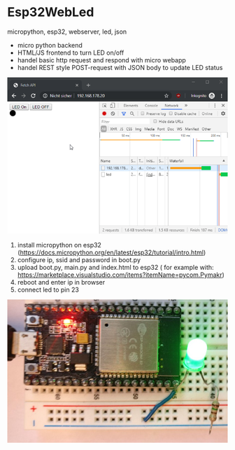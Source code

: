 # Esp32WebLed
micropython, esp32, webserver, led, json 

- micro python backend
- HTML/JS frontend to turn LED on/off
- handel basic http request and respond with micro webapp
- handel REST style POST-request with JSON body to update LED status

![demo](demo.gif)


1. install micropython on esp32 (https://docs.micropython.org/en/latest/esp32/tutorial/intro.html)
1. configure ip, ssid and password in boot.py
1. upload boot.py, main.py and index.html to esp32 ( for example with: https://marketplace.visualstudio.com/items?itemName=pycom.Pymakr)
1. reboot and enter ip in browser
2. connect led to pin 23  
   
![ciruit](circuit.jpg)